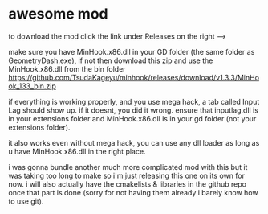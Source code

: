 # awesome mod

to download the mod click the link under Releases on the right -->

make sure you have MinHook.x86.dll in your GD folder (the same folder as GeometryDash.exe), if not then download this zip and use the MinHook.x86.dll from the bin folder https://github.com/TsudaKageyu/minhook/releases/download/v1.3.3/MinHook_133_bin.zip

if everything is working properly, and you use mega hack, a tab called Input Lag should show up. if it doesnt, you did it wrong. ensure that inputlag.dll is in your extensions folder and MinHook.x86.dll is in your gd folder (not your extensions folder). 

it also works even without mega hack, you can use any dll loader as long as u have MinHook.x86.dll in the right place.

i was gonna bundle another much more complicated mod with this but it was taking too long to make so i'm just releasing this one on its own for now. i will also actually have the cmakelists & libraries in the github repo once that part is done (sorry for not having them already i barely know how to use git).
